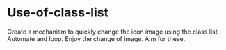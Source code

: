 # Use-of-class-list
Create a mechanism to quickly change the icon image using the class list.
Automate and loop.
Enjoy the change of image.
Aim for these.
